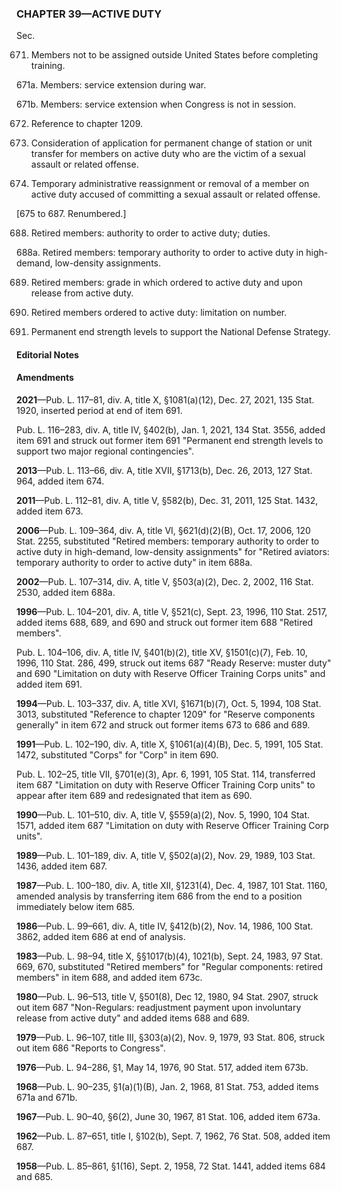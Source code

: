 ### **CHAPTER 39—ACTIVE DUTY** ###

Sec.

671. Members not to be assigned outside United States before completing training.

671a. Members: service extension during war.

671b. Members: service extension when Congress is not in session.

672. Reference to chapter 1209.

673. Consideration of application for permanent change of station or unit transfer for members on active duty who are the victim of a sexual assault or related offense.

674. Temporary administrative reassignment or removal of a member on active duty accused of committing a sexual assault or related offense.

[675 to 687. Renumbered.]

688. Retired members: authority to order to active duty; duties.

688a. Retired members: temporary authority to order to active duty in high-demand, low-density assignments.

689. Retired members: grade in which ordered to active duty and upon release from active duty.

690. Retired members ordered to active duty: limitation on number.

691. Permanent end strength levels to support the National Defense Strategy.

#### **Editorial Notes** ####

#### Amendments ####

**2021**—Pub. L. 117–81, div. A, title X, §1081(a)(12), Dec. 27, 2021, 135 Stat. 1920, inserted period at end of item 691.

Pub. L. 116–283, div. A, title IV, §402(b), Jan. 1, 2021, 134 Stat. 3556, added item 691 and struck out former item 691 "Permanent end strength levels to support two major regional contingencies".

**2013**—Pub. L. 113–66, div. A, title XVII, §1713(b), Dec. 26, 2013, 127 Stat. 964, added item 674.

**2011**—Pub. L. 112–81, div. A, title V, §582(b), Dec. 31, 2011, 125 Stat. 1432, added item 673.

**2006**—Pub. L. 109–364, div. A, title VI, §621(d)(2)(B), Oct. 17, 2006, 120 Stat. 2255, substituted "Retired members: temporary authority to order to active duty in high-demand, low-density assignments" for "Retired aviators: temporary authority to order to active duty" in item 688a.

**2002**—Pub. L. 107–314, div. A, title V, §503(a)(2), Dec. 2, 2002, 116 Stat. 2530, added item 688a.

**1996**—Pub. L. 104–201, div. A, title V, §521(c), Sept. 23, 1996, 110 Stat. 2517, added items 688, 689, and 690 and struck out former item 688 "Retired members".

Pub. L. 104–106, div. A, title IV, §401(b)(2), title XV, §1501(c)(7), Feb. 10, 1996, 110 Stat. 286, 499, struck out items 687 "Ready Reserve: muster duty" and 690 "Limitation on duty with Reserve Officer Training Corps units" and added item 691.

**1994**—Pub. L. 103–337, div. A, title XVI, §1671(b)(7), Oct. 5, 1994, 108 Stat. 3013, substituted "Reference to chapter 1209" for "Reserve components generally" in item 672 and struck out former items 673 to 686 and 689.

**1991**—Pub. L. 102–190, div. A, title X, §1061(a)(4)(B), Dec. 5, 1991, 105 Stat. 1472, substituted "Corps" for "Corp" in item 690.

Pub. L. 102–25, title VII, §701(e)(3), Apr. 6, 1991, 105 Stat. 114, transferred item 687 "Limitation on duty with Reserve Officer Training Corp units" to appear after item 689 and redesignated that item as 690.

**1990**—Pub. L. 101–510, div. A, title V, §559(a)(2), Nov. 5, 1990, 104 Stat. 1571, added item 687 "Limitation on duty with Reserve Officer Training Corp units".

**1989**—Pub. L. 101–189, div. A, title V, §502(a)(2), Nov. 29, 1989, 103 Stat. 1436, added item 687.

**1987**—Pub. L. 100–180, div. A, title XII, §1231(4), Dec. 4, 1987, 101 Stat. 1160, amended analysis by transferring item 686 from the end to a position immediately below item 685.

**1986**—Pub. L. 99–661, div. A, title IV, §412(b)(2), Nov. 14, 1986, 100 Stat. 3862, added item 686 at end of analysis.

**1983**—Pub. L. 98–94, title X, §§1017(b)(4), 1021(b), Sept. 24, 1983, 97 Stat. 669, 670, substituted "Retired members" for "Regular components: retired members" in item 688, and added item 673c.

**1980**—Pub. L. 96–513, title V, §501(8), Dec 12, 1980, 94 Stat. 2907, struck out item 687 "Non-Regulars: readjustment payment upon involuntary release from active duty" and added items 688 and 689.

**1979**—Pub. L. 96–107, title III, §303(a)(2), Nov. 9, 1979, 93 Stat. 806, struck out item 686 "Reports to Congress".

**1976**—Pub. L. 94–286, §1, May 14, 1976, 90 Stat. 517, added item 673b.

**1968**—Pub. L. 90–235, §1(a)(1)(B), Jan. 2, 1968, 81 Stat. 753, added items 671a and 671b.

**1967**—Pub. L. 90–40, §6(2), June 30, 1967, 81 Stat. 106, added item 673a.

**1962**—Pub. L. 87–651, title I, §102(b), Sept. 7, 1962, 76 Stat. 508, added item 687.

**1958**—Pub. L. 85–861, §1(16), Sept. 2, 1958, 72 Stat. 1441, added items 684 and 685.